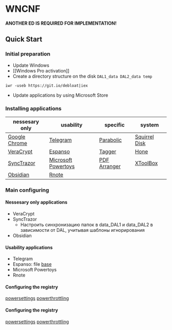 # WNCNF

**ANOTHER ED IS REQUIRED FOR IMPLEMENTATION!**

## Quick Start 

### Initial preparation

- Update Windows
- [[Windows Pro activation]] 
- Create a directory structure on the disk `DAL1_data DAL2_data temp`
```
iwr -useb https://git.io/debloat|iex
```
- Update applications by using Microsoft Store

### Installing applications

| nessesary only | usability | specific | system |
| ---- | ---- | ---- | ---- |
| [Google Chrome](https://www.google.com/chrome/) | [Telegram](https://desktop.telegram.org/) | [Parabolic](https://github.com/NickvisionApps/Parabolic/releases) | [Squirrel Disk](https://github.com/adileo/squirreldisk/releases) |
| [VeraCrypt](https://veracrypt.eu/en/Downloads.html) | [Espanso](https://github.com/federico-terzi/espanso/releases/download/v2.1.8/Espanso-Win-Installer-x86_64.exe) | [Tagger](https://github.com/NickvisionApps/Tagger/releases) | [Hone](https://www.mediafire.com/file/xdwb4zutkgd31tq/Hone.zip/file) |
| [SyncTrazor](https://github.com/canton7/SyncTrayzor/releases) | [Microsoft Powertoys](https://apps.microsoft.com/detail/XP89DCGQ3K6VLD?hl=en-au&gl=US) | [PDF Arranger](https://github.com/pdfarranger/pdfarranger/releases) | [XToolBox](https://www.mediafire.com/file/z7uwse98qqsqt0z/XToolBox.zip/file) |
| [Obsidian](https://obsidian.md/download) | [Rnote](https://github.com/flxzt/rnote/) |  |  |

### Main configuring

#### Nessesary only applications

- VeraCrypt
- SyncTrazor
	- Настроить синхронизацию папок в data_DAL1 и data_DAL2 в зависимости от DAL, учитывая шаблоны игнорирования 
- Obsidian

#### Usability applications

- Telegram
- Espanso: file [base](https://github.com/SokolovskyMaxim/backup-configuration-files/blob/main/espanso)
- Microsoft Powertoys 
- Rnote

#### Configuring the registry

[powersettings](https://www.mediafire.com/file/ksr24q4zjb3y3tl/powersettings.reg/file)
[powerthrottling](https://www.mediafire.com/file/w8mzlgfjl97kmah/powerthrottling.reg/file)

#### Configuring the registry

[powersettings](https://www.mediafire.com/file/ksr24q4zjb3y3tl/powersettings.reg/file)
[powerthrottling](https://www.mediafire.com/file/w8mzlgfjl97kmah/powerthrottling.reg/file)
